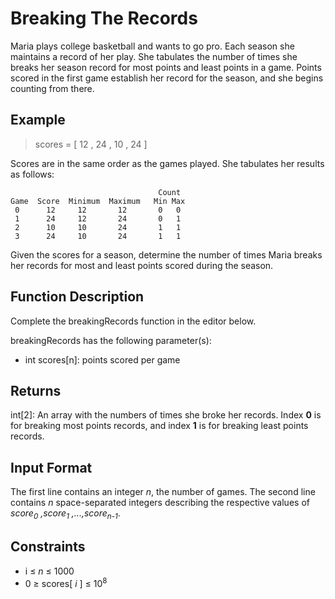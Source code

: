 # Breaking The Records

Maria plays college basketball and wants to go pro. Each season she maintains a record of her play. She tabulates the number of times she breaks her season record for most points and least points in a game. Points scored in the first game establish her record for the season, and she begins counting from there.

## Example

> scores = [ 12 , 24 , 10 , 24 ]

Scores are in the same order as the games played. She tabulates her results as follows:

                                     Count
    Game  Score  Minimum  Maximum   Min Max
     0      12     12       12       0   0
     1      24     12       24       0   1
     2      10     10       24       1   1
     3      24     10       24       1   1

Given the scores for a season, determine the number of times Maria breaks her records for most and least points scored during the season.

## Function Description

Complete the breakingRecords function in the editor below.

breakingRecords has the following parameter(s):

* int scores[n]: points scored per game

## Returns

int[2]: An array with the numbers of times she broke her records. Index **0** is for breaking most points records, and index **1** is for breaking least points records.


## Input Format

The first line contains an integer *n*, the number of games.
The second line contains *n* space-separated integers describing the respective values of
*score<sub>0</sub> ,score<sub>1</sub> ,...,score<sub>n-1</sub>*.

## Constraints

* i ≤ *n* ≤ 1000
* 0 ≥ scores[ *i* ] ≤ 10<sup>8</sup>
